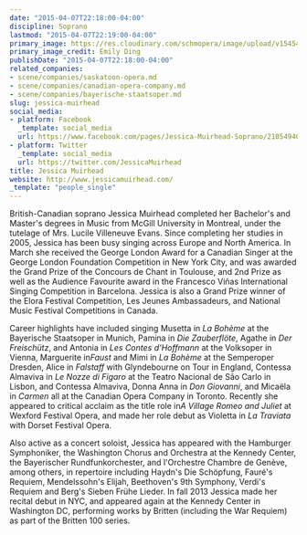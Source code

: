 ```yaml
---
date: "2015-04-07T22:18:00-04:00"
discipline: Soprano
lastmod: "2015-04-07T22:19:00-04:00"
primary_image: https://res.cloudinary.com/schmopera/image/upload/v1545409169/media/webhook-uploads/1428459546221/Jessica-Muirhead-low-res.jpg.jpg
primary_image_credit: Emily Ding
publishDate: "2015-04-07T22:18:00-04:00"
related_companies:
- scene/companies/saskatoon-opera.md
- scene/companies/canadian-opera-company.md
- scene/companies/bayerische-staatsoper.md
slug: jessica-muirhead
social_media:
- platform: Facebook
  _template: social_media
  url: https://www.facebook.com/pages/Jessica-Muirhead-Soprano/210549405667486
- platform: Twitter
  _template: social_media
  url: https://twitter.com/JessicaMuirhead
title: Jessica Muirhead
website: http://www.jessicamuirhead.com/
_template: "people_single"
---
```


<p>
	British-Canadian soprano Jessica Muirhead completed her Bachelor's and Master's degrees in Music from McGill University in Montreal, under the tutelage of Mrs. Lucile Villeneuve Evans. Since completing her studies in 2005, Jessica has been busy singing across Europe and North America. In March she received the George London Award for a Canadian Singer at the George London Foundation Competition in New York City, and was awarded the Grand Prize of the Concours de Chant in Toulouse, and 2nd Prize as well as the Audience Favourite award in the Francesco Viñas International Singing Competition in Barcelona. Jessica is also a Grand Prize winner of the Elora Festival Competition, Les Jeunes Ambassadeurs, and National Music Festival Competitions in Canada.
</p>
<p>
	Career highlights have included singing Musetta in <em>La Bohème</em> at the Bayerische Staatsoper in Munich, Pamina in <em>Die Zauberflöte</em>, Agathe in <em>Der Freischütz</em>, and Antonia in <em>Les Contes d'Hoffmann</em> at the Volksoper in Vienna, Marguerite in<em>Faust</em> and Mimi in <em>La Bohème</em> at the Semperoper Dresden, Alice in <em>Falstaff</em> with Glyndebourne on Tour in England, Contessa Almaviva in <em>Le Nozze di Figaro</em> at the Teatro Nacional de São Carlo in Lisbon, and Contessa Almaviva, Donna Anna in <em>Don Giovanni</em>, and Micaëla in <em>Carmen</em> all at the Canadian Opera Company in Toronto. Recently she appeared to critical acclaim as the title role in<em>A Village Romeo and Juliet</em> at Wexford Festival Opera, and made her role debut as Violetta in <em>La Traviata</em> with Dorset Festival Opera.
</p>
<p>
	Also active as a concert soloist, Jessica has appeared with the Hamburger Symphoniker, the Washington Chorus and Orchestra at the Kennedy Center, the Bayerischer Rundfunkorchester, and l'Orchestre Chambre de Genève, among others, in repertoire including Haydn's Die Schöpfung, Fauré's Requiem, Mendelssohn's Elijah, Beethoven's 9th Symphony, Verdi's Requiem and Berg's Sieben Frühe Lieder. In fall 2013 Jessica made her recital debut in NYC, and appeared again at the Kennedy Center in Washington DC, performing works by Britten (including the War Requiem) as part of the Britten 100 series.
</p>
